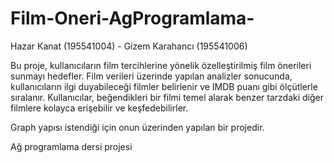 # Film-Oneri-AgProgramlama-
Hazar Kanat (195541004) - Gizem Karahancı (195541006)

Bu proje, kullanıcıların film tercihlerine yönelik özelleştirilmiş film önerileri sunmayı hedefler. Film verileri üzerinde yapılan analizler sonucunda, kullanıcıların ilgi duyabileceği filmler belirlenir ve IMDB puanı gibi ölçütlerle sıralanır. Kullanıcılar, beğendikleri bir filmi temel alarak benzer tarzdaki diğer filmlere kolayca erişebilir ve keşfedebilirler.

Graph yapısı istendiği için onun üzerinden yapılan bir projedir.

Ağ programlama dersi projesi
